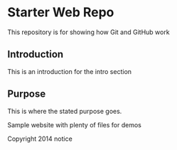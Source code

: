 # Starter Web Repo

This repository is for showing how Git and GitHub work

## Introduction
This is an introduction for the intro section

## Purpose
This is where the stated purpose goes.

Sample website with plenty of files for demos

Copyright 2014 notice